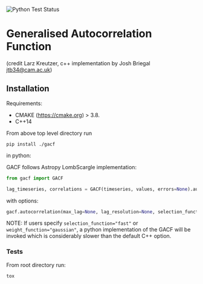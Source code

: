 ![Python Test Status](https://github.com/joshbriegal/gacf/workflows/Python%20tests/badge.svg)

# Generalised Autocorrelation Function

(credit Larz Kreutzer, c++ implementation by Josh Briegal jtb34@cam.ac.uk)

## Installation

Requirements:

* CMAKE (https://cmake.org) > 3.8.
* C++14

From above top level directory run

```
pip install ./gacf
```

in python:


GACF follows Astropy LombScargle implementation:

```python
from gacf import GACF

lag_timeseries, correlations = GACF(timeseries, values, errors=None).autocorrelation()
```

with options:

```python
gacf.autocorrelation(max_lag=None, lag_resolution=None, selection_function='natural', weight_function='fast', alpha=None)
```

NOTE: If users specify `selection_function="fast"` or `weight_function="gaussian"`, a python implementation of the GACF will be invoked which is considerably slower than the default C++ option.

### Tests

From root directory run:

```python
tox
```
